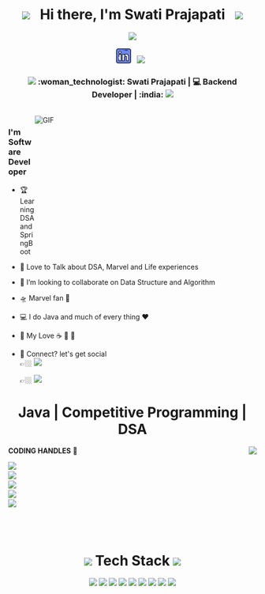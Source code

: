 <div align="center">
   <h1> <img src="https://camo.githubusercontent.com/d3359cb00ab0b5ed8f2e1fe3fceb4fbaf3b614340f8c0db99c17b9f50b351770/68747470733a2f2f656d6f6a69732e736c61636b6d6f6a69732e636f6d2f656d6f6a69732f696d616765732f313533313834393433302f343234362f626c6f622d73756e676c61737365732e6769663f31353331383439343330" width ="35px"> &nbsp; Hi there, I'm Swati Prajapati &nbsp;  <img src="https://media.giphy.com/media/hvRJCLFzcasrR4ia7z/giphy.gif" width="25px"> </h1>
   
   
   <img src="https://pronoun.cyou/x/y?subject=She&object=Her&height=20"> 
</div>

<p align='center'>
   <a href="https://www.linkedin.com/in/swati-prajapati-008/"><img height="30" src="https://raw.githubusercontent.com/8bithemant/8bithemant/master/linkedin.png?raw=true"></a>&nbsp;&nbsp;
<a href="https://twitter.com/sassy_coder"><img height="30" src="https://user-images.githubusercontent.com/42577922/133311088-97b03c25-a44b-430b-a7ee-9d84f1da46c7.png"></a>&nbsp;&nbsp;
 </p>


<div align="center">
<h3><img src="https://media.giphy.com/media/WUlplcMpOCEmTGBtBW/giphy.gif" width="30"> :woman_technologist:  Swati Prajapati | 💻 Backend Developer | :india: <img src="https://media.giphy.com/media/WUlplcMpOCEmTGBtBW/giphy.gif" width="30"></h3>
</div>
 
 
<br />
<img align="right" height="270px" width="450px" alt="GIF" src="https://github-readme-stats.vercel.app/api?username=swatiprajapati08&show_icons=true&theme=tokyonight" />
<p align="center">
  <h3> I'm  Software Developer</h3>
</p>

 - :trophy: Learning DSA and SpringBoot
 
 - :calling: Love to Talk about DSA, Marvel and Life experiences 

 - 👯 I’m looking to collaborate on Data Structure and Algorithm
   
 - 🛸 Marvel fan :superhero:
 
 - 💻 I do Java and much of every thing :heart:

 -  :purple_heart: My Love :coffee: :pizza: :rice:
 
 - 💬 Connect? let's get social <br />
     👉🏼 [<img src="https://img.shields.io/badge/Twitter-1DA1F2?style=for-the-badge&logo=twitter&logoColor=white" >](https://twitter.com/sassy_coder)

     👉🏼 [<img src="https://img.shields.io/badge/LinkedIn-0077B5?style=for-the-badge&logo=linkedin&logoColor=white" >](linkedin.com/in/swati-prajapati-008/)
 
<div align="center">
  <h1>  Java | Competitive Programming | DSA </h1>
</div>
  
  <a href="https://github.com/swatiprajapati08/github-readme-stats">
  <img align="right" src="https://github-readme-stats.vercel.app/api/top-langs/?username=swatiprajapati08" />
</a>
  
  **CODING HANDLES** 🔢 

  [<img src="https://img.shields.io/badge/-GeeksforGeeks-2F8D46?style=for-the-badge&logo=GeeksforGeeks&logoColor=white" >](https://auth.geeksforgeeks.org/user/codertheta1/profile) <br/>
  [<img src="https://img.shields.io/badge/-LeetCode-FFA116?style=for-the-badge&logo=LeetCode&logoColor=black" >](https://leetcode.com/codertheta/)<br/>
  [<img src="https://img.shields.io/badge/-CodeChef-5B4638?style=for-the-badge&logo=CodeChef&logoColor=black" >](https://www.codechef.com/users/swati08)  <br/>
  [<img src="https://img.shields.io/badge/-Hackerrank-2EC866?style=for-the-badge&logo=HackerRank&logoColor=white">](https://www.hackerrank.com/swatiprajapati08) <br/>
[<img src="https://img.shields.io/badge/-LintCode-2E8BC0?style=for-the-badge&logo=LintCode&logoColor=white">](https://www.lintcode.com/user/swati6/) <br/>

<br />

<br />
<div align="center">
  
  <h1> <img src="https://media.giphy.com/media/WUlplcMpOCEmTGBtBW/giphy.gif" width="30"> Tech Stack  <img src="https://media.giphy.com/media/WUlplcMpOCEmTGBtBW/giphy.gif" width="30"></h1> 
  </div>

<!-- <img  height="450px" width="1000px"  alt="Tech stack" src="https://user-images.githubusercontent.com/42577922/133302011-eda22078-ba20-418d-be30-623cf3cf45e1.png" /> -->

<div align ="center">
<img src="https://img.icons8.com/color/96/000000/java-coffee-cup-logo--v1.png"/>
   <img src="https://img.icons8.com/color/96/000000/html-5--v1.png"/>
   <img src="https://img.icons8.com/color/96/000000/css3.png"/>
   <img src="https://img.icons8.com/color/96/000000/javascript--v1.png"/>
   <img src="https://img.icons8.com/color/96/000000/nodejs.png"/>
<!--    <img src="https://img.icons8.com/plasticine/100/000000/react.png"/> -->
   <img src="https://img.icons8.com/external-tal-revivo-shadow-tal-revivo/96/000000/external-mongodb-a-cross-platform-document-oriented-database-program-logo-shadow-tal-revivo.png"/>
   <img src="https://img.icons8.com/color/96/000000/flutter.png"/>
   <img src="https://img.icons8.com/color/96/000000/dart.png"/>
   <img src="https://img.icons8.com/color/96/000000/amazon-web-services.png"/>
   </div>

